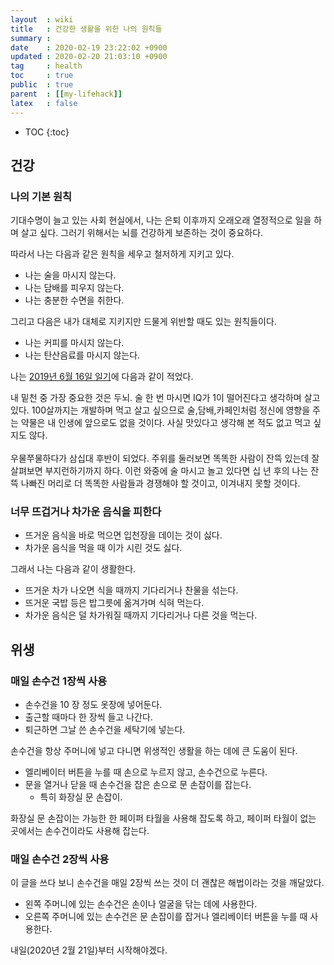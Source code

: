 ```yaml
---
layout  : wiki
title   : 건강한 생활을 위한 나의 원칙들
summary : 
date    : 2020-02-19 23:22:02 +0900
updated : 2020-02-20 21:03:10 +0900
tag     : health
toc     : true
public  : true
parent  : [[my-lifehack]]
latex   : false
---
```

* TOC
{:toc}

## 건강
### 나의 기본 원칙

기대수명이 늘고 있는 사회 현실에서, 나는 은퇴 이후까지 오래오래 열정적으로 일을 하며 살고 싶다.
그러기 위해서는 뇌를 건강하게 보존하는 것이 중요하다.

따라서 나는 다음과 같은 원칙을 세우고 철저하게 지키고 있다.

* 나는 술을 마시지 않는다.
* 나는 담배를 피우지 않는다.
* 나는 충분한 수면을 취한다.

그리고 다음은 내가 대체로 지키지만 드물게 위반할 때도 있는 원칙들이다.

* 나는 커피를 마시지 않는다.
* 나는 탄산음료를 마시지 않는다.

나는 [2019년 6월 16일 일기](/wiki/memo-2019/#2019-06-16-%EC%9D%BC )에 다음과 같이 적었다.

>
내 밑천 중 가장 중요한 것은 두뇌. 술 한 번 마시면 IQ가 1이 떨어진다고 생각하며 살고 있다. 100살까지는 개발하며 먹고 살고 싶으므로 술,담배,카페인처럼 정신에 영향을 주는 약물은 내 인생에 앞으로도 없을 것이다. 사실 맛있다고 생각해 본 적도 없고 먹고 싶지도 않다.
<br/><br/>
우물쭈물하다가 삼십대 후반이 되었다. 주위를 둘러보면 똑똑한 사람이 잔뜩 있는데 잘 살펴보면 부지런하기까지 하다. 이런 와중에 술 마시고 놀고 있다면 십 년 후의 나는 잔뜩 나빠진 머리로 더 똑똑한 사람들과 경쟁해야 할 것이고, 이겨내지 못할 것이다.

### 너무 뜨겁거나 차가운 음식을 피한다

* 뜨거운 음식을 바로 먹으면 입천장을 데이는 것이 싫다.
* 차가운 음식을 먹을 때 이가 시린 것도 싫다.

그래서 나는 다음과 같이 생활한다.

* 뜨거운 차가 나오면 식을 때까지 기다리거나 찬물을 섞는다.
* 뜨거운 국밥 등은 밥그릇에 옮겨가며 식혀 먹는다.
* 차가운 음식은 덜 차가워질 때까지 기다리거나 다른 것을 먹는다.

## 위생
### 매일 손수건 1장씩 사용

* 손수건을 10 장 정도 옷장에 넣어둔다.
* 출근할 때마다 한 장씩 들고 나간다.
* 퇴근하면 그날 쓴 손수건을 세탁기에 넣는다.

손수건을 항상 주머니에 넣고 다니면 위생적인 생활을 하는 데에 큰 도움이 된다.

* 엘리베이터 버튼을 누를 때 손으로 누르지 않고, 손수건으로 누른다.
* 문을 열거나 닫을 때 손수건을 잡은 손으로 문 손잡이를 잡는다.
    * 특히 화장실 문 손잡이.

화장실 문 손잡이는 가능한 한 페이퍼 타월을 사용해 잡도록 하고, 페이퍼 타월이 없는 곳에서는 손수건이라도 사용해 잡는다.

### 매일 손수건 2장씩 사용

이 글을 쓰다 보니 손수건을 매일 2장씩 쓰는 것이 더 괜찮은 해법이라는 것을 깨달았다.

* 왼쪽 주머니에 있는 손수건은 손이나 얼굴을 닦는 데에 사용한다.
* 오른쪽 주머니에 있는 손수건은 문 손잡이를 잡거나 엘리베이터 버튼을 누를 때 사용한다.

내일(2020년 2월 21일)부터 시작해야겠다.
